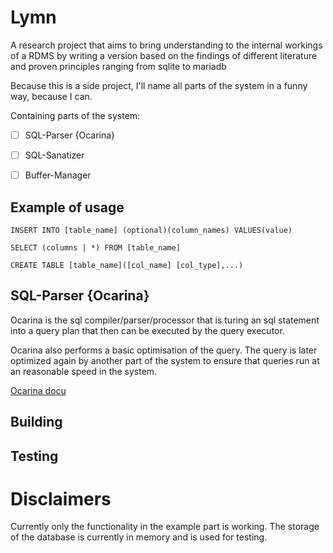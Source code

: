 # Lymn


A research project that aims to bring understanding to the internal workings of a RDMS by writing 
a version based on the findings of different literature and proven principles ranging from sqlite to mariadb

Because this is a side project, I'll name all parts of the system in a funny way, because I can.

Containing parts of the system:

- [ ] SQL-Parser {Ocarina}
- [ ] SQL-Sanatizer
- [ ] Buffer-Manager


## Example of usage


	INSERT INTO [table_name] (optional)(column_names) VALUES(value)

	SELECT (columns | *) FROM [table_name]
		
	CREATE TABLE [table_name]([col_name] [col_type],...)


## SQL-Parser {Ocarina}

Ocarina is the sql compiler/parser/processor that is turing an sql statement into a query plan
that then can be executed by the query executor.

Ocarina also performs a basic optimisation of the query. The query is later optimized again by another
part of the system to ensure that queries run at an reasonable speed in the system.

[Ocarina docu](./docu/ocarina.md)

## Building


## Testing


# Disclaimers

Currently only the functionality in the example part is working.
The storage of the database is currently in memory and is used for testing.
